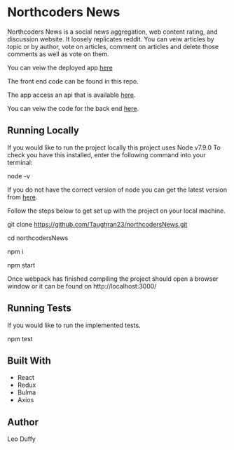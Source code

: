 # Northcoders News

Northcoders News is a social news aggregation, web content rating, and discussion website. It loosely replicates reddit. You can veiw articles by topic or by author, vote on articles, comment on articles and delete those comments as well as vote on them.

You can veiw the deployed app [here](https://northcodersnews2333.herokuapp.com)

The front end code can be found in this repo. 

The app access an api that is available [here](https://northcoders-news-api23.herokuapp.com/api).

You can veiw the code for the back end [here](https://northcoders-news-api23.herokuapp.com/api).

## Running Locally
If you would like to run the project locally this project uses Node v7.9.0 To check you have this installed, enter the following command into your terminal:

node -v

If you do not have the correct version of node you can get the latest version from [here](https://nodejs.org/en/download/).

Follow the steps below to get set up with the project on your local machine.

git clone https://github.com/Taughran23/northcodersNews.git

cd northcodersNews

npm i

npm start

Once webpack has finished compiling the project should open a browser window or it can be found on http://localhost:3000/

## Running Tests

If you would like to run the implemented tests.

npm test

## Built With

* React
* Redux
* Bulma
* Axios

## Author

Leo Duffy

